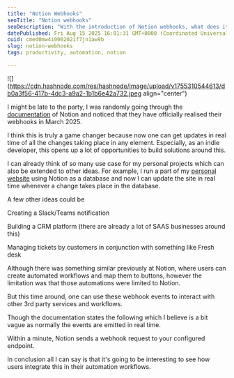 ```yaml
---
title: "Notion Webhooks"
seoTitle: "Notion webhooks"
seoDescription: "With the introduction of Notion webhooks, what does it bring to the table for the users."
datePublished: Fri Aug 15 2025 16:01:31 GMT+0000 (Coordinated Universal Time)
cuid: cmed0mw4i000202if7jn1aw9b
slug: notion-webhooks
tags: productivity, automation, notion

---
```


![](https://cdn.hashnode.com/res/hashnode/image/upload/v1755310544613/db0a3f56-417b-4dc3-a9a2-1b1b6e42a732.jpeg align="center")

I might be late to the party, I was randomly going through the [documentation](https://developers.notion.com/reference/webhooks) of Notion and noticed that they have officially realised their webhooks in March 2025.

I think this is truly a game changer because now one can get updates in real time of all the changes taking place in any element. Especially, as an indie developer, this opens up a lot of opportunities to build solutions around this.

I can already think of so many use case for my personal projects which can also be extended to other ideas. For example, I run a part of my [personal website](https://www.akulchhillar.com/) using Notion as a database and now I can update the site in real time whenever a change takes place in the database.

A few other ideas could be

Creating a Slack/Teams notification

Building a CRM platform (there are already a lot of SAAS businesses around this)

Managing tickets by customers in conjunction with something like Fresh desk

Although there was something similar previously at Notion, where users can create automated workflows and map them to buttons, however the limitation was that those automations were limited to Notion.

But this time around, one can use these webhook events to interact with other 3rd party services and workflows.

Though the documentation states the following which I believe is a bit vague as normally the events are emitted in real time.

Within a minute, Notion sends a webhook request to your configured endpoint.

In conclusion all I can say is that it's going to be interesting to see how users integrate this in their automation workflows.